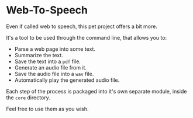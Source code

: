 # Web-To-Speech

Even if called web to speech, this pet project offers a bit more.  

It's a tool to be used through the command line, that allows you to:
- Parse a web page into some text.
- Summarize the text.
- Save the text into a `pdf` file.
- Generate an audio file from it.
- Save the audio file into a `wav` file.
- Automatically play the generated audio file.

Each step of the process is packaged into it's own separate module, inside the `core` directory. 

Feel free to use them as you wish.